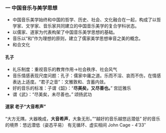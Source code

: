 ### 一 中国音乐与美学思想

- 中国音乐美学始终和中国的哲学、历史、社会、文化融合在一起，构成了以哲学家、文学家、音乐家共同建立的中国音乐美学的复合学科状态。
- 以儒家、道家为代表构架了中国音乐美学思想的基础。
- 音乐以“和”作为理想的原则，建立了儒家美学思想审音之美的概念。
- 和合文化

#### 孔子

- 礼乐制度：重视音乐的教育作用->社会秩序、社会风气
- 音乐情感表现尺度问题：孔子：儒家中庸之道。乐而不淫、哀而不伤，在情感表达上适度。“君子之音”：文雅敦和、含蓄内敛。
- 好的音乐的标准：子谓《韶》：“**尽美矣，又尽善也。**”    宫廷雅乐
- 谓《武》：“尽美矣，未尽善也。”    颂扬武功

#### 道家 老子“大音希声”

“大方无隅，大器晚成，**大音希声**，大象无形。”“越好的音乐越悠远潜低”
好的音乐的境界：悠远潜低（姿态平易）
有无循环、虚实相间
John Cage - 4′33″
